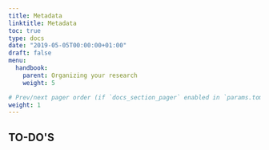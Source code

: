 ```yaml
---
title: Metadata
linktitle: Metadata
toc: true
type: docs
date: "2019-05-05T00:00:00+01:00"
draft: false
menu: 
  handbook:
    parent: Organizing your research
    weight: 5

# Prev/next pager order (if `docs_section_pager` enabled in `params.toml`)
weight: 1
---
```


## TO-DO'S
